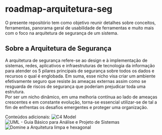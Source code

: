 # roadmap-arquitetura-seg

O presente repositório tem como objetivo reunir detalhes sobre conceitos, ferramentas, panorama geral de usabilidade de ferramentas e muito mais com o foco na arquitetura de segurança de um sistema.

## Sobre a Arquitetura de Segurança

A arquitetura de segurança refere-se ao design e à implementação de sistemas, redes, aplicativos e infraestruturas de tecnologia da informação para atender os 5 pilares principais de segurança sobre todos os dados e recursos o qual é englobada. Em suma, esse nicho visa criar um ambiente efetivamente seguro que resiste às ameaças externas assim como se resguarda de riscos de segurança que poderiam prejudicar toda uma estrutura.  
Por ser um nicho dinâmico, em uma melhoria contínua ao lado de ameaças crescentes e em constante evolução, torna-se essencial utilizar-se de tal a fim de enfrentas os desafios emergentes e proteger uma organização. 

Conteúdos adicionais:
![C4 Model](https://medium.com/pravaler-digital-team/c4-model-9b6e56705496)
![UML - Guia Básico para Análise e Projeto de Sistemas](https://www.udemy.com/course/diagramas-uml-analise-e-projeto-de-sistemas/)
![Domine a Arquitetura limpa e hexagonal](https://www.udemy.com/course/arquitetura-limpa-e-hexagonal/)
